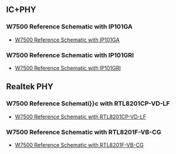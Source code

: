 ## IC+PHY
### W7500 Reference Schematic with IP101GA
  * [W7500 Reference Schematic with IP101GA](../PDF/W7500/w7500_ref_schematic_v1.1_ip_.pdf)
### W7500 Reference Schematic with IP101GRI
  * [W7500 Reference Schematic with IP101GRI](../PDF/W7500/w7500_ip101gri_reference_sch_20170525.pdf)
## Realtek PHY
### W7500 Reference Schemati}}c with RTL8201CP-VD-LF
  * [W7500 Reference Schematic with RTL8201CP-VD-LF](../PDF/W7500/w7500_ref_schematic_v1.1_rtl_.pdf)
### W7500 Reference Schematic with RTL8201F-VB-CG
  * [W7500 Reference Schematic with RTL8201F-VB-CG](../PDF/W7500/w7500_rtl8201f_reference_sch.pdf)
